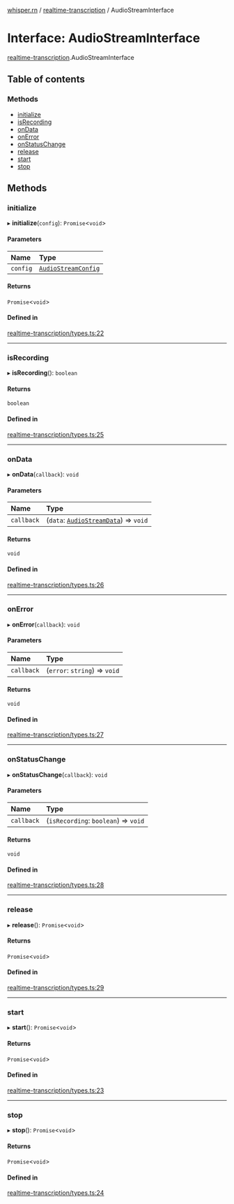[whisper.rn](../README.md) / [realtime-transcription](../modules/realtime_transcription.md) / AudioStreamInterface

# Interface: AudioStreamInterface

[realtime-transcription](../modules/realtime_transcription.md).AudioStreamInterface

## Table of contents

### Methods

- [initialize](realtime_transcription.AudioStreamInterface.md#initialize)
- [isRecording](realtime_transcription.AudioStreamInterface.md#isrecording)
- [onData](realtime_transcription.AudioStreamInterface.md#ondata)
- [onError](realtime_transcription.AudioStreamInterface.md#onerror)
- [onStatusChange](realtime_transcription.AudioStreamInterface.md#onstatuschange)
- [release](realtime_transcription.AudioStreamInterface.md#release)
- [start](realtime_transcription.AudioStreamInterface.md#start)
- [stop](realtime_transcription.AudioStreamInterface.md#stop)

## Methods

### initialize

▸ **initialize**(`config`): `Promise`<`void`\>

#### Parameters

| Name | Type |
| :------ | :------ |
| `config` | [`AudioStreamConfig`](realtime_transcription.AudioStreamConfig.md) |

#### Returns

`Promise`<`void`\>

#### Defined in

[realtime-transcription/types.ts:22](https://github.com/mybigday/whisper.rn/blob/0152db5/src/realtime-transcription/types.ts#L22)

___

### isRecording

▸ **isRecording**(): `boolean`

#### Returns

`boolean`

#### Defined in

[realtime-transcription/types.ts:25](https://github.com/mybigday/whisper.rn/blob/0152db5/src/realtime-transcription/types.ts#L25)

___

### onData

▸ **onData**(`callback`): `void`

#### Parameters

| Name | Type |
| :------ | :------ |
| `callback` | (`data`: [`AudioStreamData`](realtime_transcription.AudioStreamData.md)) => `void` |

#### Returns

`void`

#### Defined in

[realtime-transcription/types.ts:26](https://github.com/mybigday/whisper.rn/blob/0152db5/src/realtime-transcription/types.ts#L26)

___

### onError

▸ **onError**(`callback`): `void`

#### Parameters

| Name | Type |
| :------ | :------ |
| `callback` | (`error`: `string`) => `void` |

#### Returns

`void`

#### Defined in

[realtime-transcription/types.ts:27](https://github.com/mybigday/whisper.rn/blob/0152db5/src/realtime-transcription/types.ts#L27)

___

### onStatusChange

▸ **onStatusChange**(`callback`): `void`

#### Parameters

| Name | Type |
| :------ | :------ |
| `callback` | (`isRecording`: `boolean`) => `void` |

#### Returns

`void`

#### Defined in

[realtime-transcription/types.ts:28](https://github.com/mybigday/whisper.rn/blob/0152db5/src/realtime-transcription/types.ts#L28)

___

### release

▸ **release**(): `Promise`<`void`\>

#### Returns

`Promise`<`void`\>

#### Defined in

[realtime-transcription/types.ts:29](https://github.com/mybigday/whisper.rn/blob/0152db5/src/realtime-transcription/types.ts#L29)

___

### start

▸ **start**(): `Promise`<`void`\>

#### Returns

`Promise`<`void`\>

#### Defined in

[realtime-transcription/types.ts:23](https://github.com/mybigday/whisper.rn/blob/0152db5/src/realtime-transcription/types.ts#L23)

___

### stop

▸ **stop**(): `Promise`<`void`\>

#### Returns

`Promise`<`void`\>

#### Defined in

[realtime-transcription/types.ts:24](https://github.com/mybigday/whisper.rn/blob/0152db5/src/realtime-transcription/types.ts#L24)
